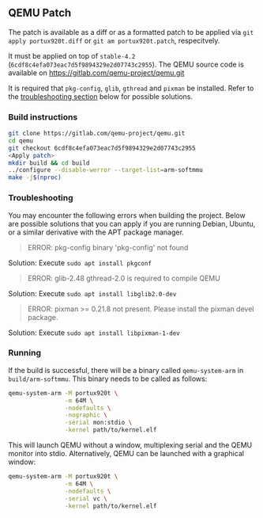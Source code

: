 ## QEMU Patch

The patch is available as a diff or as a formatted patch to be applied via `git apply portux920t.diff` or `git am portux920t.patch`, respecitvely.

It must be applied on top of `stable-4.2` (`6cdf8c4efa073eac7d5f9894329e2d07743c2955`). The QEMU source code is available on https://gitlab.com/qemu-project/qemu.git

It is required that `pkg-config`, `glib`, `gthread` and `pixman` be installed. Refer to the [troubleshooting section](#troubleshooting) below for possible solutions.

### Build instructions

```bash
git clone https://gitlab.com/qemu-project/qemu.git
cd qemu
git checkout 6cdf8c4efa073eac7d5f9894329e2d07743c2955
<Apply patch>
mkdir build && cd build
../configure --disable-werror --target-list=arm-softmmu
make -j$(nproc)
```

### Troubleshooting

You may encounter the following errors when building the project. Below are possible solutions that you can apply if you are running Debian, Ubuntu, or a similar derivative with the APT package manager.

> ERROR: pkg-config binary 'pkg-config' not found

Solution: Execute `sudo apt install pkgconf`

> ERROR: glib-2.48 gthread-2.0 is required to compile QEMU

Solution: Execute `sudo apt install libglib2.0-dev`

> ERROR: pixman >= 0.21.8 not present. Please install the pixman devel package.

Solution: Execute `sudo apt install libpixman-1-dev`


### Running

If the build is successful, there will be a binary called `qemu-system-arm` in `build/arm-softmmu`. This binary needs to be called as follows:

```bash
qemu-system-arm -M portux920t \
                -m 64M \
                -nodefaults \
                -nographic \
                -serial mon:stdio \
                -kernel path/to/kernel.elf
```

This will launch QEMU without a window, multiplexing serial and the QEMU monitor into stdio. Alternatively, QEMU can be launched with a graphical window:

```bash
qemu-system-arm -M portux920t \
                -m 64M \
                -nodefaults \
                -serial vc \
                -kernel path/to/kernel.elf
```
